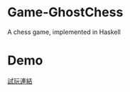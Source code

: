 # Game-GhostChess
A chess game, implemented in Haskell

# Demo

[試玩連結](http://cindylinz.github.io/Game-GhostChess/)
